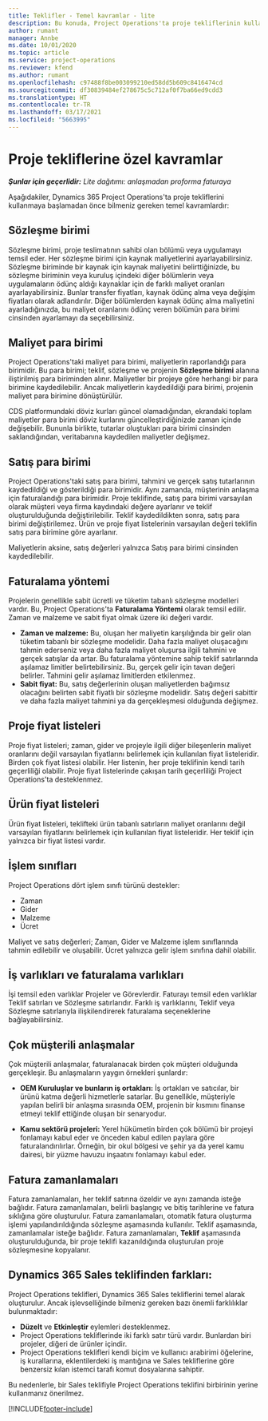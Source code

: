 ```yaml
---
title: Teklifler - Temel kavramlar - lite
description: Bu konuda, Project Operations'ta proje tekliflerinin kullanılması hakkında bilgiler sağlanmaktadır.
author: rumant
manager: Annbe
ms.date: 10/01/2020
ms.topic: article
ms.service: project-operations
ms.reviewer: kfend
ms.author: rumant
ms.openlocfilehash: c97488f8be003099210ed58dd5b609c8416474cd
ms.sourcegitcommit: df30839484ef278675c5c712af0f7ba66ed9cdd3
ms.translationtype: HT
ms.contentlocale: tr-TR
ms.lasthandoff: 03/17/2021
ms.locfileid: "5663995"
---
```

# <a name="concepts-unique-to-project-quotes"></a>Proje tekliflerine özel kavramlar

_**Şunlar için geçerlidir:** Lite dağıtımı: anlaşmadan proforma faturaya_


Aşağıdakiler, Dynamics 365 Project Operations'ta proje tekliflerini kullanmaya başlamadan önce bilmeniz gereken temel kavramlardır:

## <a name="contracting-unit"></a>Sözleşme birimi

Sözleşme birimi, proje teslimatının sahibi olan bölümü veya uygulamayı temsil eder. Her sözleşme birimi için kaynak maliyetlerini ayarlayabilirsiniz. Sözleşme biriminde bir kaynak için kaynak maliyetini belirttiğinizde, bu sözleşme biriminin veya kuruluş içindeki diğer bölümlerin veya uygulamaların ödünç aldığı kaynaklar için de farklı maliyet oranları ayarlayabilirsiniz. Bunlar transfer fiyatları, kaynak ödünç alma veya değişim fiyatları olarak adlandırılır. Diğer bölümlerden kaynak ödünç alma maliyetini ayarladığınızda, bu maliyet oranlarını ödünç veren bölümün para birimi cinsinden ayarlamayı da seçebilirsiniz.

## <a name="cost-currency"></a>Maliyet para birimi

Project Operations'taki maliyet para birimi, maliyetlerin raporlandığı para birimidir. Bu para birimi; teklif, sözleşme ve projenin **Sözleşme birimi** alanına iliştirilmiş para biriminden alınır. Maliyetler bir projeye göre herhangi bir para birimine kaydedilebilir. Ancak maliyetlerin kaydedildiği para birimi, projenin maliyet para birimine dönüştürülür.

CDS platformundaki döviz kurları güncel olamadığından, ekrandaki toplam maliyetler para birimi döviz kurlarını güncelleştirdiğinizde zaman içinde değişebilir. Bununla birlikte, tutarlar oluştukları para birimi cinsinden saklandığından, veritabanına kaydedilen maliyetler değişmez.

## <a name="sales-currency"></a>Satış para birimi

Project Operations'taki satış para birimi, tahmini ve gerçek satış tutarlarının kaydedildiği ve gösterildiği para birimidir. Aynı zamanda, müşterinin anlaşma için faturalandığı para birimidir. Proje teklifinde, satış para birimi varsayılan olarak müşteri veya firma kaydındaki değere ayarlanır ve teklif oluşturulduğunda değiştirilebilir. Teklif kaydedildikten sonra, satış para birimi değiştirilemez. Ürün ve proje fiyat listelerinin varsayılan değeri teklifin satış para birimine göre ayarlanır.

Maliyetlerin aksine, satış değerleri yalnızca Satış para birimi cinsinden kaydedilebilir.

## <a name="billing-method"></a>Faturalama yöntemi

Projelerin genellikle sabit ücretli ve tüketim tabanlı sözleşme modelleri vardır. Bu, Project Operations'ta **Faturalama Yöntemi** olarak temsil edilir. Zaman ve malzeme ve sabit fiyat olmak üzere iki değeri vardır.

- **Zaman ve malzeme:** Bu, oluşan her maliyetin karşılığında bir gelir olan tüketim tabanlı bir sözleşme modelidir. Daha fazla maliyet oluşacağını tahmin ederseniz veya daha fazla maliyet oluşursa ilgili tahmini ve gerçek satışlar da artar. Bu faturalama yöntemine sahip teklif satırlarında aşılamaz limitler belirtebilirsiniz. Bu, gerçek gelir için tavan değeri belirler. Tahmini gelir aşılamaz limitlerden etkilenmez.
- **Sabit fiyat:** Bu, satış değerlerinin oluşan maliyetlerden bağımsız olacağını belirten sabit fiyatlı bir sözleşme modelidir. Satış değeri sabittir ve daha fazla maliyet tahmini ya da gerçekleşmesi olduğunda değişmez.

## <a name="project-price-lists"></a>Proje fiyat listeleri

Proje fiyat listeleri; zaman, gider ve projeyle ilgili diğer bileşenlerin maliyet oranlarını değil varsayılan fiyatlarını belirlemek için kullanılan fiyat listeleridir. Birden çok fiyat listesi olabilir. Her listenin, her proje teklifinin kendi tarih geçerliliği olabilir. Proje fiyat listelerinde çakışan tarih geçerliliği Project Operations'ta desteklenmez.

## <a name="product-price-lists"></a>Ürün fiyat listeleri

Ürün fiyat listeleri, teklifteki ürün tabanlı satırların maliyet oranlarını değil varsayılan fiyatlarını belirlemek için kullanılan fiyat listeleridir. Her teklif için yalnızca bir fiyat listesi vardır.

## <a name="transaction-classes"></a>İşlem sınıfları

Project Operations dört işlem sınıfı türünü destekler:

- Zaman
- Gider
- Malzeme
- Ücret

Maliyet ve satış değerleri; Zaman, Gider ve Malzeme işlem sınıflarında tahmin edilebilir ve oluşabilir. Ücret yalnızca gelir işlem sınıfına dahil olabilir.

## <a name="work-entities-and-billing-entities"></a>İş varlıkları ve faturalama varlıkları

İşi temsil eden varlıklar Projeler ve Görevlerdir. Faturayı temsil eden varlıklar Teklif satırları ve Sözleşme satırlarıdır. Farklı iş varlıklarını, Teklif veya Sözleşme satırlarıyla ilişkilendirerek faturalama seçeneklerine bağlayabilirsiniz.

## <a name="multi-customer-deals"></a>Çok müşterili anlaşmalar

Çok müşterili anlaşmalar, faturalanacak birden çok müşteri olduğunda gerçekleşir. Bu anlaşmaların yaygın örnekleri şunlardır:

- **OEM Kuruluşlar ve bunların iş ortakları:** İş ortakları ve satıcılar, bir ürünü katma değerli hizmetlerle satarlar. Bu genellikle, müşteriyle yapılan belirli bir anlaşma sırasında OEM, projenin bir kısmını finanse etmeyi teklif ettiğinde oluşan bir senaryodur. 

- **Kamu sektörü projeleri:** Yerel hükümetin birden çok bölümü bir projeyi fonlamayı kabul eder ve önceden kabul edilen paylara göre faturalandırılırlar. Örneğin, bir okul bölgesi ve şehir ya da yerel kamu dairesi, bir yüzme havuzu inşaatını fonlamayı kabul eder.

## <a name="invoice-schedules"></a>Fatura zamanlamaları

Fatura zamanlamaları, her teklif satırına özeldir ve aynı zamanda isteğe bağlıdır. Fatura zamanlamaları, belirli başlangıç ve bitiş tarihlerine ve fatura sıklığına göre oluşturulur. Fatura zamanlamaları, otomatik fatura oluşturma işlemi yapılandırıldığında sözleşme aşamasında kullanılır. Teklif aşamasında, zamanlamalar isteğe bağlıdır. Fatura zamanlamaları, **Teklif** aşamasında oluşturulduğunda, bir proje teklifi kazanıldığında oluşturulan proje sözleşmesine kopyalanır.

## <a name="changes-from-dynamics-365-sales-quote"></a>Dynamics 365 Sales teklifinden farkları:

Project Operations teklifleri, Dynamics 365 Sales tekliflerini temel alarak oluşturulur. Ancak işlevselliğinde bilmeniz gereken bazı önemli farklılıklar bulunmaktadır:

- **Düzelt** ve **Etkinleştir** eylemleri desteklenmez.
- Project Operations tekliflerinde iki farklı satır türü vardır. Bunlardan biri projeler, diğeri de ürünler içindir.
- Project Operations teklifleri kendi biçim ve kullanıcı arabirimi öğelerine, iş kurallarına, eklentilerdeki iş mantığına ve Sales tekliflerine göre benzersiz kılan istemci tarafı komut dosyalarına sahiptir.

Bu nedenlerle, bir Sales teklifiyle Project Operations teklifini birbirinin yerine kullanmanız önerilmez.


[!INCLUDE[footer-include](../../includes/footer-banner.md)]
